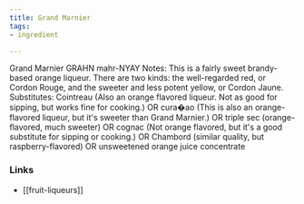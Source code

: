 ```yaml
---
title: Grand Marnier
tags:
- ingredient

---
```

Grand Marnier GRAHN mahr-NYAY Notes: This is a fairly sweet brandy-based orange liqueur. There are two kinds: the well-regarded red, or Cordon Rouge, and the sweeter and less potent yellow, or Cordon Jaune. Substitutes: Cointreau (Also an orange flavored liqueur. Not as good for sipping, but works fine for cooking.) OR cura�ao (This is also an orange-flavored liqueur, but it's sweeter than Grand Marnier.) OR triple sec (orange-flavored, much sweeter) OR cognac (Not orange flavored, but it's a good substitute for sipping or cooking.) OR Chambord (similar quality, but raspberry-flavored) OR unsweetened orange juice concentrate

### Links

* [[fruit-liqueurs]]
